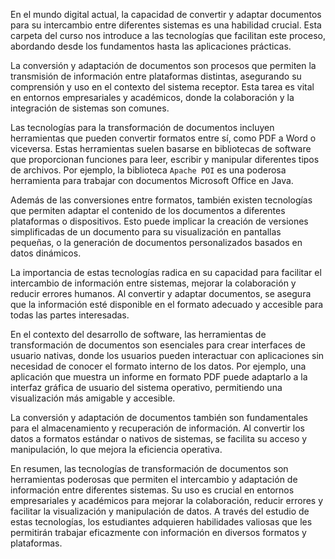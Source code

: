 En el mundo digital actual, la capacidad de convertir y adaptar documentos para su intercambio entre diferentes sistemas es una habilidad crucial. Esta carpeta del curso nos introduce a las tecnologías que facilitan este proceso, abordando desde los fundamentos hasta las aplicaciones prácticas.

La conversión y adaptación de documentos son procesos que permiten la transmisión de información entre plataformas distintas, asegurando su comprensión y uso en el contexto del sistema receptor. Esta tarea es vital en entornos empresariales y académicos, donde la colaboración y la integración de sistemas son comunes.

Las tecnologías para la transformación de documentos incluyen herramientas que pueden convertir formatos entre sí, como PDF a Word o viceversa. Estas herramientas suelen basarse en bibliotecas de software que proporcionan funciones para leer, escribir y manipular diferentes tipos de archivos. Por ejemplo, la biblioteca `Apache POI` es una poderosa herramienta para trabajar con documentos Microsoft Office en Java.

Además de las conversiones entre formatos, también existen tecnologías que permiten adaptar el contenido de los documentos a diferentes plataformas o dispositivos. Esto puede implicar la creación de versiones simplificadas de un documento para su visualización en pantallas pequeñas, o la generación de documentos personalizados basados en datos dinámicos.

La importancia de estas tecnologías radica en su capacidad para facilitar el intercambio de información entre sistemas, mejorar la colaboración y reducir errores humanos. Al convertir y adaptar documentos, se asegura que la información esté disponible en el formato adecuado y accesible para todas las partes interesadas.

En el contexto del desarrollo de software, las herramientas de transformación de documentos son esenciales para crear interfaces de usuario nativas, donde los usuarios pueden interactuar con aplicaciones sin necesidad de conocer el formato interno de los datos. Por ejemplo, una aplicación que muestra un informe en formato PDF puede adaptarlo a la interfaz gráfica de usuario del sistema operativo, permitiendo una visualización más amigable y accesible.

La conversión y adaptación de documentos también son fundamentales para el almacenamiento y recuperación de información. Al convertir los datos a formatos estándar o nativos de sistemas, se facilita su acceso y manipulación, lo que mejora la eficiencia operativa.

En resumen, las tecnologías de transformación de documentos son herramientas poderosas que permiten el intercambio y adaptación de información entre diferentes sistemas. Su uso es crucial en entornos empresariales y académicos para mejorar la colaboración, reducir errores y facilitar la visualización y manipulación de datos. A través del estudio de estas tecnologías, los estudiantes adquieren habilidades valiosas que les permitirán trabajar eficazmente con información en diversos formatos y plataformas.

